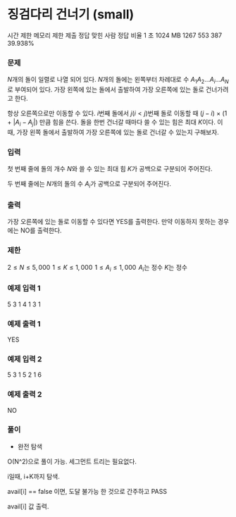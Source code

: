 # 징검다리 건너기 (small)
시간 제한	메모리 제한	제출	정답	맞힌 사람	정답 비율
1 초	1024 MB	1267	553	387	39.938%
### 문제
$N$개의 돌이 일렬로 나열 되어 있다. $N$개의 돌에는 왼쪽부터 차례대로 수 $A_{1} A_{2} ... A_{i} ... A_{N}$로 부여되어 있다. 가장 왼쪽에 있는 돌에서 출발하여 가장 오른쪽에 있는 돌로 건너가려고 한다.

항상 오른쪽으로만 이동할 수 있다.
$i$번째 돌에서 $j(i < j)$번째 돌로 이동할 때 $(j - i)$ × (1 + |$A_{i} - A_{j}$|) 만큼 힘을 쓴다.
돌을 한번 건너갈 때마다 쓸 수 있는 힘은 최대 $K$이다.
이때, 가장 왼쪽 돌에서 출발하여 가장 오른쪽에 있는 돌로 건너갈 수 있는지 구해보자.

### 입력
첫 번째 줄에 돌의 개수 $N$와 쓸 수 있는 최대 힘 $K$가 공백으로 구분되어 주어진다.

두 번째 줄에는 $N$개의 돌의 수 $A_i$가 공백으로 구분되어 주어진다.

### 출력
가장 오른쪽에 있는 돌로 이동할 수 있다면 YES를 출력한다. 만약 이동하지 못하는 경우에는 NO를 출력한다.

### 제한
$2 \le N \le 5,000$ 
$1 \le K \le 1,000$ 
$1 \le A_{i} \le 1,000$ 
$A_i$는 정수
$K$는 정수
### 예제 입력 1 
5 3
1 4 1 3 1
### 예제 출력 1 
YES
### 예제 입력 2 
5 3
1 5 2 1 6
### 예제 출력 2 
NO

### 풀이
- 완전 탐색

O(N^2)으로 풀이 가능.
세그먼트 트리는 필요없다.

i일때, 
	i+K까지 탐색.

avail[i] == false 이면, 도달 불가능 한 것으로 간주하고 PASS

avail[i] 값 출력.



